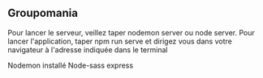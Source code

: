 ## Groupomania

Pour lancer le serveur, veillez taper nodemon server ou node server.
Pour lancer l'application, taper npm run serve et dirigez vous dans votre navigateur à l'adresse indiquée dans le terminal


Nodemon installé 
Node-sass 
express
